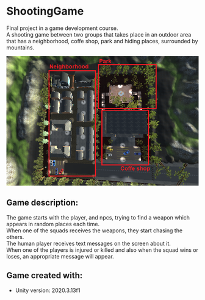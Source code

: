 # ShootingGame

Final project in a game development course. <br />
A shooting game between two groups that takes place in an outdoor area that has a neighborhood, coffe shop, park and hiding places, surrounded by mountains.<br />

![](from_above.PNG)

## Game description:
The game starts with the player, and npcs, trying to find a weapon which appears in random places each time.<br />
When one of the squads receives the weapons, they start chasing the others.<br />
The human player receives text messages on the screen about it.<br />
When one of the players is injured or killed and also when the squad wins or loses, an appropriate message will appear.<br />



## Game created with:
* Unity version: 2020.3.13f1 
